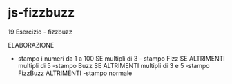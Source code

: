 # js-fizzbuzz
19 Esercizio - fizzbuzz

<!-- Scrivi un programma che stampi i numeri da 1 a 100, ma per i multipli di 3 stampi “Fizz” al posto del numero e per i multipli di 5 stampi Buzz.
Per i numeri che sono sia multipli di 3 che di 5 stampi FizzBuzz.
Prima di partire a scrivere codice poniamoci qualche domanda:
Come faccio a sapere se un numero è divisibile per?
Abbiamo visto qualcosa di particolare che possiamo usare?
Consigli del giorno:
1. scriviamo sempre prima dei commenti in italiano per capire cosa vogliamo fare
2. proviamo ad immaginare le operazioni che vogliamo far svolgere al nostro programma così come lo faremmo “a mano”; -->

ELABORAZIONE
- stampo i numeri da 1 a 100
    SE multipli di 3 
        - stampo Fizz
    SE ALTRIMENTI multipli di 5
        -stampo Buzz
    SE ALTRIMENTI multipli di 3 e 5
        -stampo FizzBuzz
    ALTRIMENTI
        -stampo normale